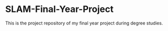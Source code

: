# SLAM-Final-Year-Project
This is the project repository of my final year project during degree studies.
